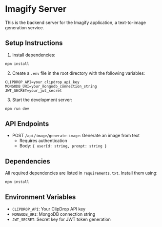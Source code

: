 # Imagify Server

This is the backend server for the Imagify application, a text-to-image generation service.

## Setup Instructions

1. Install dependencies:
```bash
npm install
```

2. Create a `.env` file in the root directory with the following variables:
```
CLIPDROP_API=your_clipdrop_api_key
MONGODB_URI=your_mongodb_connection_string
JWT_SECRET=your_jwt_secret
```

3. Start the development server:
```bash
npm run dev
```

## API Endpoints

- POST `/api/image/generate-image`: Generate an image from text
  - Requires authentication
  - Body: `{ userId: string, prompt: string }`

## Dependencies

All required dependencies are listed in `requirements.txt`. Install them using:
```bash
npm install
```

## Environment Variables

- `CLIPDROP_API`: Your ClipDrop API key
- `MONGODB_URI`: MongoDB connection string
- `JWT_SECRET`: Secret key for JWT token generation 
